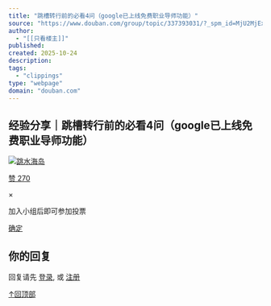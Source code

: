 ```yaml
---
title: "跳槽转行前的必看4问（google已上线免费职业导师功能）"
source: "https://www.douban.com/group/topic/337393031/?_spm_id=MjU2MjExNQ&dt_dapp=1&dt_platform=wechat_friends&_i=1290872fCEiw1P,1290909HtiqyYg"
author:
  - "[[只看楼主]]"
published:
created: 2025-10-24
description:
tags:
  - "clippings"
type: "webpage"
domain: "douban.com"
---
```

## 经验分享｜跳槽转行前的必看4问（google已上线免费职业导师功能）

[![跳水海岛](https://img1.doubanio.com/icon/up2562115-10.jpg)](https://www.douban.com/people/2562115/)

[赞 270](https://www.douban.com/accounts/register?reason=like)

×

加入小组后即可参加投票

[确定](https://www.douban.com/group/topic/337393031/)

## 你的回复

回复请先 [登录](https://www.douban.com/accounts/register?reason=discuss), 或 [注册](https://www.douban.com/accounts/register?reason=discuss)

[↑回顶部](https://www.douban.com/group/topic/337393031/?_spm_id=MjU2MjExNQ&dt_dapp=1&dt_platform=wechat_friends&_i=1290872fCEiw1P,1290909HtiqyYg#)